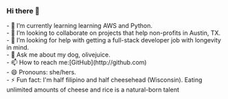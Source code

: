 ### Hi there 👋

<!--
**faithe1937/faithe1937** is a ✨ _special_ ✨ repository because its `README.md` (this file) appears on your GitHub profile.

Here are some ideas to get you started:
--!>

- 🌱 I’m currently learning learning AWS and Python. <br/>
- 👯 I’m looking to collaborate on projects that help non-profits in Austin, TX.  <br/>
- 🤔 I’m looking for help with getting a full-stack developer job with longevity in mind.  <br/>
- 💬 Ask me about my dog, olivejuice.  <br/>
- 📫 How to reach me:[GitHub](http://github.com)<br/>
- 😄 Pronouns: she/hers. <br/>
- ⚡ Fun fact: I'm half filipino and half cheesehead (Wisconsin). Eating unlimited amounts of cheese and rice is a natural-born talent  <br/>
